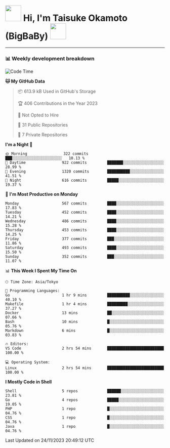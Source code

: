 <!-- Title -->
<h1>
    <img src="https://media.tenor.com/TlyRveJkgo4AAAAi/cloud-cloud-strife.gif" width="50"/> 
    Hi, I'm Taisuke Okamoto (BigBaBy) 
    <img src="https://media.tenor.com/TlyRveJkgo4AAAAi/cloud-cloud-strife.gif" width="50"/>
</h1>

---

<h3> 📊 Weekly development breakdown </h3>
<!-- waka-readme-stats -->

<!--START_SECTION:waka-->
![Code Time](http://img.shields.io/badge/Code%20Time-1%2C659%20hrs%2010%20mins-blue)

**🐱 My GitHub Data** 

> 📦 613.9 kB Used in GitHub's Storage 
 > 
> 🏆 406 Contributions in the Year 2023
 > 
> 🚫 Not Opted to Hire
 > 
> 📜 31 Public Repositories 
 > 
> 🔑 7 Private Repositories 
 > 
**I'm a Night 🦉** 

```text
🌞 Morning                322 commits         ███░░░░░░░░░░░░░░░░░░░░░░   10.13 % 
🌆 Daytime                922 commits         ███████░░░░░░░░░░░░░░░░░░   28.99 % 
🌃 Evening                1320 commits        ██████████░░░░░░░░░░░░░░░   41.51 % 
🌙 Night                  616 commits         █████░░░░░░░░░░░░░░░░░░░░   19.37 % 
```
📅 **I'm Most Productive on Monday** 

```text
Monday                   567 commits         ████░░░░░░░░░░░░░░░░░░░░░   17.83 % 
Tuesday                  452 commits         ████░░░░░░░░░░░░░░░░░░░░░   14.21 % 
Wednesday                486 commits         ████░░░░░░░░░░░░░░░░░░░░░   15.28 % 
Thursday                 453 commits         ████░░░░░░░░░░░░░░░░░░░░░   14.25 % 
Friday                   377 commits         ███░░░░░░░░░░░░░░░░░░░░░░   11.86 % 
Saturday                 493 commits         ████░░░░░░░░░░░░░░░░░░░░░   15.50 % 
Sunday                   352 commits         ███░░░░░░░░░░░░░░░░░░░░░░   11.07 % 
```


📊 **This Week I Spent My Time On** 

```text
🕑︎ Time Zone: Asia/Tokyo

💬 Programming Languages: 
Go                       1 hr 9 mins         ██████████░░░░░░░░░░░░░░░   40.10 % 
Makefile                 1 hr 4 mins         █████████░░░░░░░░░░░░░░░░   37.27 % 
Docker                   13 mins             ██░░░░░░░░░░░░░░░░░░░░░░░   07.66 % 
Bash                     10 mins             █░░░░░░░░░░░░░░░░░░░░░░░░   05.76 % 
Markdown                 6 mins              █░░░░░░░░░░░░░░░░░░░░░░░░   03.83 % 

🔥 Editors: 
VS Code                  2 hrs 54 mins       █████████████████████████   100.00 % 

💻 Operating System: 
Linux                    2 hrs 54 mins       █████████████████████████   100.00 % 
```

**I Mostly Code in Shell** 

```text
Shell                    5 repos             ██████░░░░░░░░░░░░░░░░░░░   23.81 % 
Go                       4 repos             █████░░░░░░░░░░░░░░░░░░░░   19.05 % 
PHP                      1 repo              █░░░░░░░░░░░░░░░░░░░░░░░░   04.76 % 
CSS                      1 repo              █░░░░░░░░░░░░░░░░░░░░░░░░   04.76 % 
Java                     1 repo              █░░░░░░░░░░░░░░░░░░░░░░░░   04.76 % 
```




 Last Updated on 24/11/2023 20:49:12 UTC
<!--END_SECTION:waka-->
